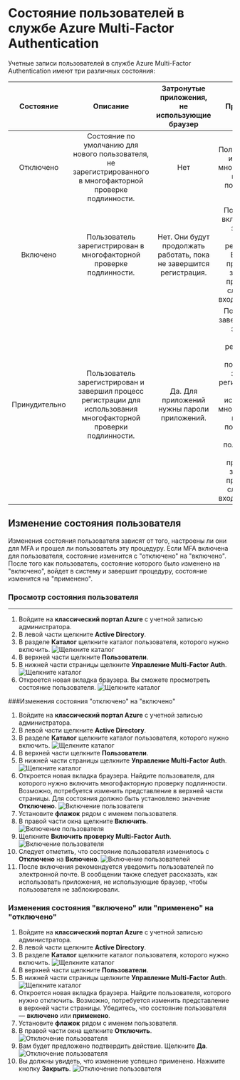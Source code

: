 <properties 
	pageTitle="Состояние пользователей в службе Microsoft Azure Multi-Factor Authentication"
	description="Сведения о состоянии пользователей в Azure MFA."
	services="multi-factor-authentication"
	documentationCenter=""
	authors="kgremban"
	manager="femila"
	editor="curtand"/>

<tags
	ms.service="multi-factor-authentication"
	ms.workload="identity"
	ms.tgt_pltfrm="na"
	ms.devlang="na"
	ms.topic="article"
	ms.date="08/04/2016"
	ms.author="kgremban"/>

# Состояние пользователей в службе Azure Multi-Factor Authentication

Учетные записи пользователей в службе Azure Multi-Factor Authentication имеют три различных состояния:

Состояние | Описание |Затронутые приложения, не использующие браузер| Примечания
:-------------: | :-------------: |:-------------: |:-------------: |
Отключено | Состояние по умолчанию для нового пользователя, не зарегистрированного в многофакторной проверке подлинности.|Нет|Пользователь не использует многофакторную проверку подлинности.
Включено |Пользователь зарегистрирован в многофакторной проверке подлинности.|Нет. Они будут продолжать работать, пока не завершится регистрация.|Пользователь включен, но не завершил процесс регистрации. Ему будет предложено завершить процесс при следующем входе в систему.
Принудительно|Пользователь зарегистрирован и завершил процесс регистрации для использования многофакторной проверки подлинности.|Да. Для приложений нужны пароли приложений. | Пользователь завершил или не завершил процесс регистрации. Если пользователь завершил регистрацию, он будет использовать многофакторную проверку подлинности. Если нет, пользователю будет предложено завершить процесс при следующем входе в систему.

## Изменение состояния пользователя
Изменения состояния пользователя зависят от того, настроены ли они для MFA и прошел ли пользователь эту процедуру. Если MFA включена для пользователя, состояние изменится с "отключено" на "включено". После того как пользователь, состояние которого было изменено на "включено", войдет в систему и завершит процедуру, состояние изменится на "применено".

### Просмотр состояния пользователя
--------------------------------------------------------------------------------
1.  Войдите на **классический портал Azure** с учетной записью администратора.
2.  В левой части щелкните **Active Directory**.
3.  В разделе **Каталог** щелкните каталог пользователя, которого нужно включить. ![Щелкните каталог](./media/multi-factor-authentication-get-started-cloud/directory1.png)
4.  В верхней части щелкните **Пользователи**.
5.  В нижней части страницы щелкните **Управление Multi-Factor Auth**. ![Щелкните каталог](./media/multi-factor-authentication-get-started-cloud/manage1.png)
6.  Откроется новая вкладка браузера. Вы сможете просмотреть состояние пользователя. ![Щелкните каталог](./media/multi-factor-authentication-get-started-user-states/userstate1.png)

###Изменения состояния "отключено" на "включено"
1.  Войдите на **классический портал Azure** с учетной записью администратора.
2.  В левой части щелкните **Active Directory**.
3.  В разделе **Каталог** щелкните каталог пользователя, которого нужно включить. ![Щелкните каталог](./media/multi-factor-authentication-get-started-cloud/directory1.png)
4.  В верхней части щелкните **Пользователи**.
5.  В нижней части страницы щелкните **Управление Multi-Factor Auth**. ![Щелкните каталог](./media/multi-factor-authentication-get-started-cloud/manage1.png)
6.  Откроется новая вкладка браузера. Найдите пользователя, для которого нужно включить многофакторную проверку подлинности. Возможно, потребуется изменить представление в верхней части страницы. Для состояния должно быть установлено значение **Отключено.** ![Включение пользователя](./media/multi-factor-authentication-get-started-cloud/enable1.png)
7.  Установите **флажок** рядом с именем пользователя.
7.  В правой части окна щелкните **Включить**. ![Включение пользователя](./media/multi-factor-authentication-get-started-cloud/user1.png)
8.  Щелкните **Включить проверку Multi-Factor Auth**. ![Включение пользователя](./media/multi-factor-authentication-get-started-cloud/enable2.png)
9.  Следует отметить, что состояние пользователя изменилось с **Отключено** на **Включено**. ![Включение пользователей](./media/multi-factor-authentication-get-started-cloud/user.png)
10.  После включения рекомендуется уведомить пользователей по электронной почте. В сообщении также следует рассказать, как использовать приложения, не использующие браузер, чтобы пользователя не заблокировали.

### Изменения состояния "включено" или "применено" на "отключено"
1.  Войдите на **классический портал Azure** с учетной записью администратора.
2.  В левой части щелкните **Active Directory**.
3.  В разделе **Каталог** щелкните каталог пользователя, которого нужно включить. ![Щелкните каталог](./media/multi-factor-authentication-get-started-cloud/directory1.png)
4.  В верхней части щелкните **Пользователи**.
5.  В нижней части страницы щелкните **Управление Multi-Factor Auth**. ![Щелкните каталог](./media/multi-factor-authentication-get-started-cloud/manage1.png)
6.  Откроется новая вкладка браузера. Найдите пользователя, которого нужно отключить. Возможно, потребуется изменить представление в верхней части страницы. Убедитесь, что состояние пользователя — **включено** или **применено**.
7.  Установите **флажок** рядом с именем пользователя.
7.  В правой части окна щелкните **Отключить**. ![Отключение пользователя](./media/multi-factor-authentication-get-started-user-states/userstate2.png)
8.  Вам будет предложено подтвердить действие. Щелкните **Да**. ![Отключение пользователя](./media/multi-factor-authentication-get-started-user-states/userstate3.png)
9.  Вы должны увидеть, что изменение успешно применено. Нажмите кнопку **Закрыть**. ![Отключение пользователя](./media/multi-factor-authentication-get-started-user-states/userstate4.png)

<!---HONumber=AcomDC_0921_2016-->